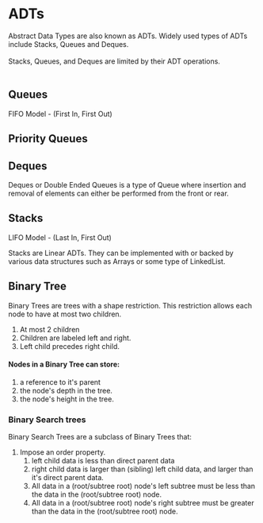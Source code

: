 # ADTs
Abstract Data Types are also known as ADTs. Widely used types of ADTs include Stacks, Queues and Deques.
<br>
<br>
Stacks, Queues, and Deques are limited by their ADT operations.
<br>
<br>
## Queues
FIFO Model - (First In, First Out)
## Priority Queues


## Deques
Deques or Double Ended Queues is a type of Queue where insertion and removal of elements can either be performed from the front or rear.
## Stacks
LIFO Model - (Last In, First Out)
<p>
Stacks are Linear ADTs. They can be implemented with or backed by various data structures such as Arrays or some type of LinkedList.
</p>

## Binary Tree
Binary Trees are trees with a shape restriction. This restriction allows each node to have at most two children.
<br>
1. At most 2 children
2. Children are labeled left and right.
3. Left child precedes right child.
#### Nodes in a Binary Tree can store:
1. a reference to it's parent
2. the node's depth in the tree.
3. the node's height in the tree.
### Binary Search trees
Binary Search Trees are a subclass of Binary Trees that: 
<br> 
1. Impose an order property. 
   1. left child data is less than direct parent data
   2. right child data is larger than (sibling) left child data, and larger than it's direct parent data.
   3. All data in a (root/subtree root) node's left subtree must be less than the data in the (root/subtree root) node.
   4. All data in a (root/subtree root) node's right subtree must be greater than the data in the (root/subtree root) node.
